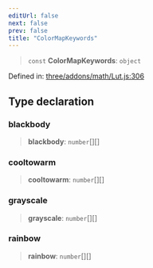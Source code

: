 ```yaml
---
editUrl: false
next: false
prev: false
title: "ColorMapKeywords"
---
```


> `const` **ColorMapKeywords**: `object`

Defined in: [three/addons/math/Lut.js:306](https://github.com/DefinitelyMaybe/three-i18n/blob/fa57b79433d1c349ffb23a78727299c8d4190136/three/addons/math/Lut.js#L306)

## Type declaration

### blackbody

> **blackbody**: `number`[][]

### cooltowarm

> **cooltowarm**: `number`[][]

### grayscale

> **grayscale**: `number`[][]

### rainbow

> **rainbow**: `number`[][]
